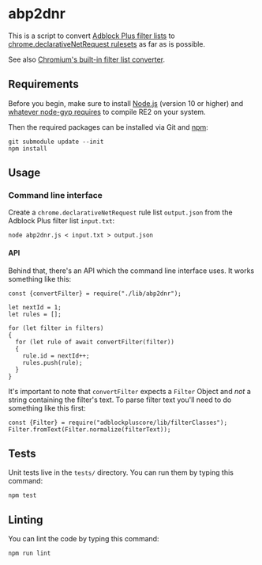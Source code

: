 # abp2dnr

This is a script to convert [Adblock Plus filter lists](https://adblockplus.org/filters)
to [chrome.declarativeNetRequest rulesets](https://developer.chrome.com/extensions/declarativeNetRequest)
as far as is possible.

See also [Chromium's built-in filter list converter](https://source.chromium.org/chromium/chromium/src/+/master:extensions/browser/api/declarative_net_request/filter_list_converter/).

## Requirements

Before you begin, make sure to install [Node.js](2) (version 10 or higher) and
[whatever node-gyp requires](https://github.com/nodejs/node-gyp#on-unix) to
compile RE2 on your system.

Then the required packages can be installed via Git and [npm](https://npmjs.org):

    git submodule update --init
    npm install

## Usage

### Command line interface

Create a `chrome.declarativeNetRequest` rule list `output.json` from the
Adblock Plus filter list `input.txt`:

    node abp2dnr.js < input.txt > output.json

#### API

Behind that, there's an API which the command line interface uses. It works
something like this:

    const {convertFilter} = require("./lib/abp2dnr");

    let nextId = 1;
    let rules = [];

    for (let filter in filters)
    {
      for (let rule of await convertFilter(filter))
      {
        rule.id = nextId++;
        rules.push(rule);
      }
    }

It's important to note that `convertFilter` expects a `Filter` Object and _not_
a string containing the filter's text. To parse filter text you'll need to
do something like this first:

    const {Filter} = require("adblockpluscore/lib/filterClasses");
    Filter.fromText(Filter.normalize(filterText));

## Tests

Unit tests live in the `tests/` directory. You can run them by typing this command:

    npm test

## Linting

You can lint the code by typing this command:

    npm run lint
